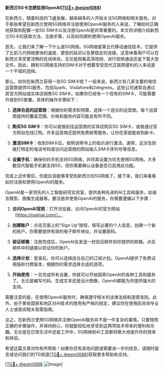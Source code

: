 **新西兰5G卡怎麽註冊OpenAI[[TG💪+ @esim1088](https://t.me/s/esim1088)]**

在新西兰，随着科技的飞速发展，越来越多的人开始关注5G网络和相关服务。对于那些希望在新西兰使用5G网络并注册使用OpenAI服务的人来说，了解如何正确地获取和配置一张5G SIM卡以及注册OpenAI是非常重要的。本文将详细介绍新西兰5G卡的获取方法、注册步骤，以及如何顺利使用OpenAI服务。

首先，让我们来了解一下什么是5G网络。5G网络是第五代移动通信技术，它提供了比前几代网络更快的速度、更低的延迟以及更稳定的连接。这意味着用户可以在新西兰享受更流畅的在线体验，无论是观看高清视频、进行视频通话还是下载大型文件。因此，拥有5G网络支持的SIM卡对于想要享受现代互联网便利的人来说是一个不错的选择。

那么，如何在新西兰获得一张5G SIM卡呢？一般来说，新西兰有几家主要的电信运营商提供5G服务，包括Spark、Vodafone和2degrees。这些公司通常会通过其官方网站或实体店销售5G SIM卡。如果你已经有一个现有的SIM卡，可能需要升级到5G套餐。具体的操作步骤如下：

1. **选择合适的运营商**：根据你的需求和预算，选择一个适合的运营商。每个运营商提供的覆盖范围、价格和服务内容可能会有所不同。
   
2. **购买5G SIM卡**：你可以直接前往运营商的实体店购买5G SIM卡，或者通过官方网站在线订购。许多运营商还提供免费邮寄服务，让你在家就能收到新卡。

3. **激活SIM卡**：收到SIM卡后，按照说明书上的指示进行激活。通常，这涉及到拨打特定的电话号码或访问运营商的网站输入SIM卡序列号等信息。

4. **设置手机**：确保你的手机支持5G网络，并将其设置为优先使用5G网络。大多数现代智能手机都支持5G，但你需要确认设备是否已启用此功能。

完成上述步骤后，你就应该能够享受到新西兰的5G网络了。接下来，我们来看看如何注册和使用OpenAI的服务。

OpenAI是一家领先的人工智能研究实验室，提供各种先进的AI工具和服务，如语言模型、图像生成器等。要注册并使用OpenAI的服务，你需要遵循以下步骤：

1. **访问OpenAI官网**：打开浏览器，访问OpenAI的官方网站（https://openai.com/）。

2. **创建账户**：点击页面上的“Sign Up”按钮，填写必要的个人信息，创建一个新的账户。你需要提供有效的电子邮件地址，并设置密码。

3. **验证邮箱**：注册完成后，OpenAI会发送一封验证邮件到你提供的邮箱。点击邮件中的链接以验证你的账户。

4. **选择计划**：登录后，你可以选择适合自己的订阅计划。OpenAI提供了免费试用版和付费版本，根据你的需求选择合适的选项。

5. **开始使用**：一旦完成所有设置，你就可以开始探索OpenAI的各种工具和服务了。无论是编写代码、生成文本还是设计图像，OpenAI都能为你提供强大的支持。

需要注意的是，在使用OpenAI服务时，确保遵守相关的法律法规和道德准则。此外，由于某些国家和地区对AI技术的使用有严格的规定，建议你在使用前咨询专业人士或查阅相关政策指南。

总之，在新西兰使用5G网络并注册OpenAI服务并不是一件复杂的事情。只要按照正确的步骤操作，并保持耐心，你就能轻松地享受到这两项技术带来的便利和乐趣。无论是在日常生活中还是工作中，5G网络和AI工具都将极大地提升你的效率和体验。

希望这篇文章对你有所帮助！如果你还有其他问题或需要进一步的信息，请随时留言或访问我们的TG频道[[TG💪+ @esim1088](https://t.me/s/esim1088)]获取更多帮助和支持。

[[TG💪+ @esim1088](https://t.me/s/esim1088) ![Image](https://i.postimg.cc/4NQfJmqS/Snipaste-2025-05-13-00-14-12.png)]